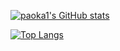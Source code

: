 [![paoka1's GitHub stats](https://github-readme-stats.vercel.app/api?username=paoka1&show_icons=true&theme=synthwave)](https://github.com/anuraghazra/github-readme-stats)

[![Top Langs](https://github-readme-stats.vercel.app/api/top-langs/?username=paoka1&layout=compact&theme=synthwave&exclude_repo=paoka1.github.io)](https://github.com/anuraghazra/github-readme-stats)
